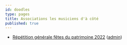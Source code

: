 ```yaml
---
id: doodles
type: pages
title: Associations les musiciens d'à côté
published: true
---
```


- [Répétition générale fêtes du patrimoine 2022](https://framadate.org/GztyUI1bRRRFO4sS) ([admin](https://framadate.org/GztyUI1bRRRFO4sSdxnKTdal/admin))
  
<!-- - [fêtes du patrimoine 17-18 septembre 2022](https://framadate.org/Fj8cPo26miPrSWVJ)<br> -->
<!--   Éditer les réponses de: -->
<!--   - [Marie](https://framadate.org/Fj8cPo26miPrSWVJ17yGiGOh/admin/vote/UxZWdZ9NUDMTbtVd#edit) -->
<!--   - [Étienne](https://framadate.org/Fj8cPo26miPrSWVJ17yGiGOh/admin/vote/tRviTdQLCCv3ohHk#edit) -->
<!--   - [Agnès](https://framadate.org/Fj8cPo26miPrSWVJ17yGiGOh/admin/vote/SkKkPuBMqRHkOLwo#edit) -->
<!--   - [Fanny](https://framadate.org/Fj8cPo26miPrSWVJ17yGiGOh/admin/vote/qM3RtOVLQpH2S5u9#edit) -->
<!--   - [Pierre](https://framadate.org/Fj8cPo26miPrSWVJ17yGiGOh/admin/vote/E9spvcbONjxvgweZ#edit) -->
<!--   - [Cécile](https://framadate.org/Fj8cPo26miPrSWVJ17yGiGOh/admin/vote/Lwh3LixtsXXcmGam#edit) -->
<!--   - [Mathilde](https://framadate.org/Fj8cPo26miPrSWVJ17yGiGOh/admin/vote/UdPDxuuACJIfETno#edit) -->
<!--   - [Karine](https://framadate.org/Fj8cPo26miPrSWVJ17yGiGOh/admin/vote/ahEQoX1pVtufzPtv#edit) -->
